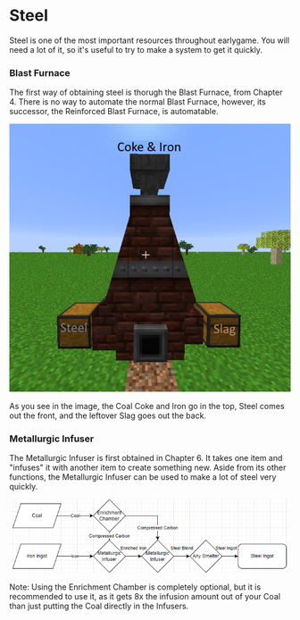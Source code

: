 # Steel

Steel is one of the most important resources throughout earlygame. You will need a lot of it, so it's useful to try to make a system to get it quickly.

### Blast Furnace

The first way of obtaining steel is thorugh the Blast Furnace, from Chapter 4. There is no way to automate the normal Blast Furnace, however, its successor, the Reinforced Blast Furnace, is automatable.

![Improved Blast Furnace](/guides/files/Steel/BlastFurnace.png)

As you see in the image, the Coal Coke and Iron go in the top, Steel comes out the front, and the leftover Slag goes out the back.

### Metallurgic Infuser

The Metallurgic Infuser is first obtained in Chapter 6. It takes one item and "infuses" it with another item to create something new. Aside from its other functions, the Metallurgic Infuser can be used to make a lot of steel very quickly.

![Steel Setup](/guides/files/Steel/InfusionSetup.png)

Note: Using the Enrichment Chamber is completely optional, but it is recommended to use it, as it gets 8x the infusion amount out of your Coal than just putting the Coal directly in the Infusers.
